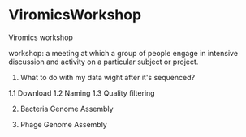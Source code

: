 # ViromicsWorkshop
Viromics workshop

workshop: a meeting at which a group of people engage in intensive discussion and activity on a particular subject or project.

1. What to do with my data wight after it's sequenced?

1.1 Download
1.2 Naming
1.3 Quality filtering

2. Bacteria Genome Assembly

3. Phage Genome Assembly 


